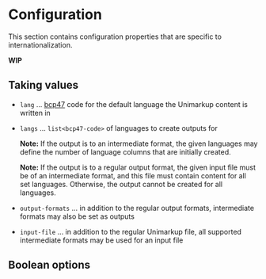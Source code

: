 # Configuration

This section contains configuration properties that are specific to internationalization.

**WIP**


## Taking values

- `lang` ... [bcp47](https://www.rfc-editor.org/rfc/bcp/bcp47.txt) code for the default language the Unimarkup content is written in

- `langs` ... `list<bcp47-code>` of languages to create outputs for

  **Note:** If the output is to an intermediate format, the given languages may define the number of language columns that are initially created.

  **Note:** If the output is to a regular output format, the given input file must be of an intermediate format, and this file must contain content for all set languages. Otherwise, the output cannot be created for all languages.

- `output-formats` ... in addition to the regular output formats, intermediate formats may also be set as outputs

- `input-file` ... in addition to the regular Unimarkup file, all supported intermediate formats may be used for an input file

## Boolean options

